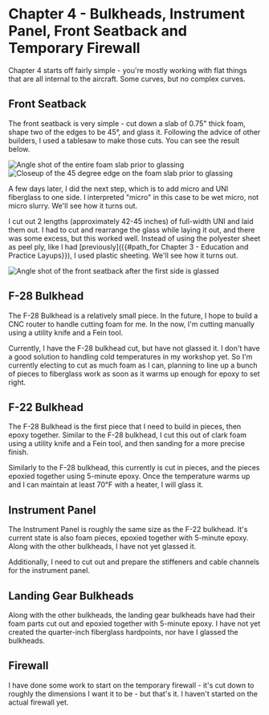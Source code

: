 # Chapter 4 - Bulkheads, Instrument Panel, Front Seatback and Temporary Firewall

Chapter 4 starts off fairly simple - you're mostly working with flat things that are all internal to the aircraft. Some curves, but no complex curves.

## Front Seatback

The front seatback is very simple - cut down a slab of 0.75" thick foam, shape two of the edges to be 45°, and glass it. Following the advice of other builders, I used a tablesaw to make those cuts. You can see the result below.

![Angle shot of the entire foam slab prior to glassing](/assets/images/build_log/chapter_4/front_seatback_initial_1.jpg)
![Closeup of the 45 degree edge on the foam slab prior to glassing](/assets/images/build_log/chapter_4/front_seatback_initial_2.jpg)

A few days later, I did the next step, which is to add micro and UNI fiberglass to one side. I interpreted "micro" in this case to be wet micro, not micro slurry. We'll see how it turns out.

I cut out 2 lengths (approximately 42-45 inches) of full-width UNI and laid them out. I had to cut and rearrange the glass while laying it out, and there was some excess, but this worked well. Instead of using the polyester sheet as peel ply, like I had [previously]({{#path_for Chapter 3 - Education and Practice Layups}}), I used plastic sheeting. We'll see how it turns out.

![Angle shot of the front seatback after the first side is glassed](/assets/images/build_log/chapter_4/front_seatback_first_glassing.jpg)

## F-28 Bulkhead

The F-28 Bulkhead is a relatively small piece. In the future, I hope to build a CNC router to handle cutting foam for me. In the now, I'm cutting manually using a utility knife and a Fein tool.

Currently, I have the F-28 bulkhead cut, but have not glassed it. I don't have a good solution to handling cold temperatures in my workshop yet. So I'm currently electing to cut as much foam as I can, planning to line up a bunch of pieces to fiberglass work as soon as it warms up enough for epoxy to set right.

## F-22 Bulkhead

The F-28 Bulkhead is the first piece that I need to build in pieces, then epoxy together. Similar to the F-28 bulkhead, I cut this out of clark foam using a utility knife and a Fein tool, and then sanding for a more precise finish.

Similarly to the F-28 bulkhead, this currently is cut in pieces, and the pieces epoxied together using 5-minute epoxy. Once the temperature warms up and I can maintain at least 70℉ with a heater, I will glass it.

## Instrument Panel

The Instrument Panel is roughly the same size as the F-22 bulkhead. It's current state is also foam pieces, epoxied together with 5-minute epoxy. Along with the other bulkheads, I have not yet glassed it.

Additionally, I need to cut out and prepare the stiffeners and cable channels for the instrument panel.

## Landing Gear Bulkheads

Along with the other bulkheads, the landing gear bulkheads have had their foam parts cut out and epoxied together with 5-minute epoxy. I have not yet created the quarter-inch fiberglass hardpoints, nor have I glassed the bulkheads.

## Firewall

I have done some work to start on the temporary firewall - it's cut down to roughly the dimensions I want it to be - but that's it. I haven't started on the actual firewall yet.
